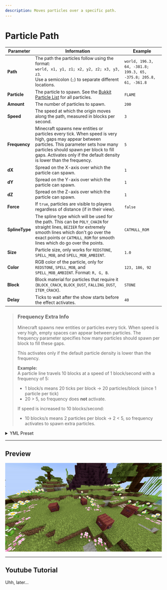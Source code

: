 ```yaml
---
description: Moves particles over a specific path.
---
```


# Particle Path

| Parameter      | Information                                                                                                                                                                                                                                                       | Example                                                          |
|----------------|-------------------------------------------------------------------------------------------------------------------------------------------------------------------------------------------------------------------------------------------------------------------|------------------------------------------------------------------|
| **Path**       | The path the particles follow using the format: <br />`world, x1, y1, z1; x2, y2, z2; x3, y3, z3`. <br />Use a semicolon (`;`) to separate different locations.                                                                                                   | `world, 196.3, 64, -381.8; 199.3, 65, -375.8; 205.8, 61, -361.8` |
| **Particle**   | The particle to spawn. See the [Bukkit Particle List](https://hub.spigotmc.org/javadocs/spigot/org/bukkit/Particle.html) for all particles.                                                                                                                       | `FLAME`                                                          |
| **Amount**     | The number of particles to spawn.                                                                                                                                                                                                                                 | `200`                                                            |
| **Speed**      | The speed at which the origin moves along the path, measured in blocks per second.                                                                                                                                                                                | `3`                                                              |
| **Frequency**  | Minecraft spawns new entities or particles every tick. When speed is very high, gaps may appear between particles. This parameter sets how many particles should spawn per block to fill gaps. Activates only if the default density is lower than the frequency. | `5`                                                              |
| **dX**         | Spread on the X-axis over which the particle can spawn.                                                                                                                                                                                                           | `1`                                                              |
| **dY**         | Spread on the Y-axis over which the particle can spawn.                                                                                                                                                                                                           | `1`                                                              |
| **dZ**         | Spread on the Z-axis over which the particle can spawn.                                                                                                                                                                                                           | `1`                                                              |
| **Force**      | If `true`, particles are visible to players regardless of distance (if in their view).                                                                                                                                                                            | `false`                                                          |
| **SplineType** | The spline type which will be used for the path. This can be `POLY_CHAIN` for straight lines, `BEZIER` for extremely smooth lines which don't go over the exact points or `CATMULL_ROM` for smooth lines which do go over the points.                             | `CATMULL_ROM`                                                    |
| **Size**       | Particle size, only works for `REDSTONE`, `SPELL_MOB`, and `SPELL_MOB_AMBIENT`.                                                                                                                                                                                   | `1.0`                                                            |
| **Color**      | RGB color of the particle, only for `REDSTONE`, `SPELL_MOB`, and `SPELL_MOB_AMBIENT`. Format: `R, G, B`.                                                                                                                                                          | `123, 186, 92`                                                   |
| **Block**      | Block material for particles that require it (`BLOCK_CRACK`, `BLOCK_DUST`, `FALLING_DUST`, `ITEM_CRACK`).                                                                                                                                                         | `STONE`                                                          |
| **Delay**      | Ticks to wait after the show starts before the effect activates.                                                                                                                                                                                                  | `40`                                                             |

> ### Frequency Extra Info
> Minecraft spawns new entities or particles every tick. When speed is very high, empty spaces can appear between particles. The frequency parameter specifies how many particles should spawn per block to fill these gaps.
>
> This activates only if the default particle density is lower than the frequency.
>
> **Example:**  
> A particle line travels 10 blocks at a speed of 1 block/second with a frequency of 5:  
> - 1 block/s means 20 ticks per block → 20 particles/block (since 1 particle per tick)  
> - 20 > 5, so frequency does **not** activate.  
>  
> If speed is increased to 10 blocks/second:  
> - 10 blocks/s means 2 particles per block → 2 < 5, so frequency activates to spawn extra particles.

<details>
<summary>YML Preset</summary>

```yaml
'1':
  Type: PARTICLE_PATH
  Path: 'world, 0, 0, 0; 0, 0, 0'
  Particle: SMOKE_NORMAL
  Amount: 1
  Speed: 1
  Frequency: 5
  dX: 0
  dY: 0
  dZ: 0
  Force: false
  Smooth: true
  Delay: 0
```

</details>

---

## Preview

![Particle Path Preview](../assets/previews/particle-path.gif)

---

## Youtube Tutorial

Uhh, later...
